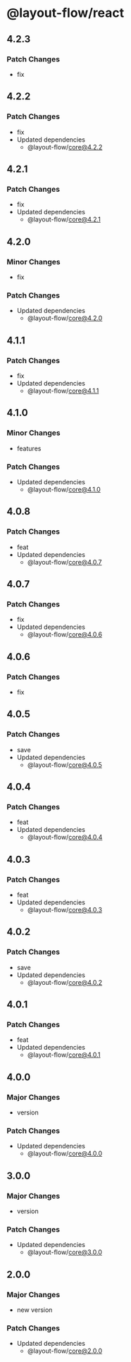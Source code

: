 # @layout-flow/react

## 4.2.3

### Patch Changes

- fix

## 4.2.2

### Patch Changes

- fix
- Updated dependencies
  - @layout-flow/core@4.2.2

## 4.2.1

### Patch Changes

- fix
- Updated dependencies
  - @layout-flow/core@4.2.1

## 4.2.0

### Minor Changes

- fix

### Patch Changes

- Updated dependencies
  - @layout-flow/core@4.2.0

## 4.1.1

### Patch Changes

- fix
- Updated dependencies
  - @layout-flow/core@4.1.1

## 4.1.0

### Minor Changes

- features

### Patch Changes

- Updated dependencies
  - @layout-flow/core@4.1.0

## 4.0.8

### Patch Changes

- feat
- Updated dependencies
  - @layout-flow/core@4.0.7

## 4.0.7

### Patch Changes

- fix
- Updated dependencies
  - @layout-flow/core@4.0.6

## 4.0.6

### Patch Changes

- fix

## 4.0.5

### Patch Changes

- save
- Updated dependencies
  - @layout-flow/core@4.0.5

## 4.0.4

### Patch Changes

- feat
- Updated dependencies
  - @layout-flow/core@4.0.4

## 4.0.3

### Patch Changes

- feat
- Updated dependencies
  - @layout-flow/core@4.0.3

## 4.0.2

### Patch Changes

- save
- Updated dependencies
  - @layout-flow/core@4.0.2

## 4.0.1

### Patch Changes

- feat
- Updated dependencies
  - @layout-flow/core@4.0.1

## 4.0.0

### Major Changes

- version

### Patch Changes

- Updated dependencies
  - @layout-flow/core@4.0.0

## 3.0.0

### Major Changes

- version

### Patch Changes

- Updated dependencies
  - @layout-flow/core@3.0.0

## 2.0.0

### Major Changes

- new version

### Patch Changes

- Updated dependencies
  - @layout-flow/core@2.0.0

